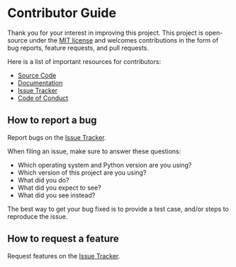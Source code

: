 # Contributor Guide

Thank you for your interest in improving this project. This project is
open-source under the [MIT license](https://opensource.org/licenses/MIT)
and welcomes contributions in the form of bug reports, feature requests,
and pull requests.

Here is a list of important resources for contributors:

-   [Source Code](https://github.com/andrewthetechie/py-healthchecks.io)
-   [Documentation](https://py-healthchecks.io.readthedocs.io/)
-   [Issue
    Tracker](https://github.com/andrewthetechie/py-healthchecks.io/issues)
-   [Code of Conduct](CODE_OF_CONDUCT.rst)

## How to report a bug

Report bugs on the [Issue
Tracker](https://github.com/andrewthetechie/py-healthchecks.io/issues).

When filing an issue, make sure to answer these questions:

-   Which operating system and Python version are you using?
-   Which version of this project are you using?
-   What did you do?
-   What did you expect to see?
-   What did you see instead?

The best way to get your bug fixed is to provide a test case, and/or
steps to reproduce the issue.

## How to request a feature

Request features on the [Issue
Tracker](https://github.com/andrewthetechie/py-healthchecks.io/issues).
